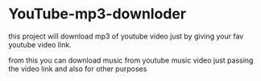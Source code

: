 # YouTube-mp3-downloder
this project will download mp3 of youtube video just by giving your fav youtube video link.

from this you can download music from youtube music video just passing the video link and also for other purposes
